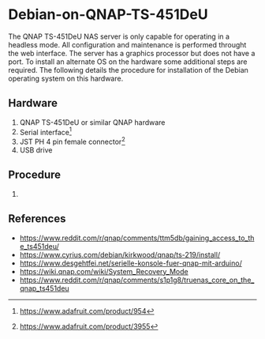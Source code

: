# Debian-on-QNAP-TS-451DeU
The QNAP TS-451DeU NAS server is only capable for operating in a headless mode.  All configuration and maintenance is performed throught the web interface.  The server has a graphics processor but does not have a port.  To install an alternate OS on the hardware some additional steps are required.  The following details the procedure for installation of the Debian operating system on this hardware.

## Hardware
1. QNAP TS-451DeU or similar QNAP hardware
2. Serial interface[^1]
3. JST PH 4 pin female connector[^2]
4. USB drive
   
## Procedure
1. 

## References
- https://www.reddit.com/r/qnap/comments/ttm5db/gaining_access_to_the_ts451deu/
- https://www.cyrius.com/debian/kirkwood/qnap/ts-219/install/
- https://www.desgehtfei.net/serielle-konsole-fuer-qnap-mit-arduino/
- https://wiki.qnap.com/wiki/System_Recovery_Mode
- https://www.reddit.com/r/qnap/comments/s1p1g8/truenas_core_on_the_qnap_ts451deu

[^1]: https://www.adafruit.com/product/954
[^2]: https://www.adafruit.com/product/3955 
